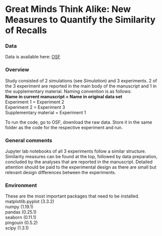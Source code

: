 # Great Minds Think Alike: New Measures to Quantify the Similarity of Recalls <br>

### __Data__
Data is available here: [OSF](https://osf.io/cdfm7/)

### __Overview__
Study consisted of 2 simulations (see *Simulation*) and 3 experiments. 2 of the 3 experiment are reported in the main body of the manuscript and 1 in the supplementary material. Naming convention is as follows:<br>
__Name in current manuscript = Name in original data set__<br>
Experiment 1 = Experiment 2<br>
Experiment 2 = Experiment 3 <br>
Supplementary material = Experiment 1<br>

To run the code, go to OSF, download the raw data. Store it in the same folder as the code for the respective experiment and run.  <br>

### __General comments__ <br> 
Jupyter lab notebooks of all 3 experiments follow a similar structure. Similarity measures can be found at the top, followed by data preparation, concluded by the analyses that are reported in the manuscript. Detailed attention should be paid to the experimental design as there are small but relevant design differences between the experiments.


### __Environment__ <br> 
These are the most important packages that need to be installed. <br> 
matplotlib.pyplot (3.3.2) <br> 
numpy (1.19.1) <br> 
pandas (0.25.1) <br> 
seaborn (0.11.1) <br> 
pingouin (0.5.2) <br> 
scipy (1.3.1) <br> 
